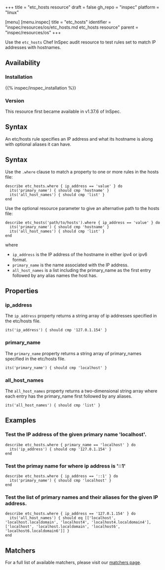 +++
title = "etc_hosts resource"
draft = false
gh_repo = "inspec"
platform = "linux"

[menu]
  [menu.inspec]
    title = "etc_hosts"
    identifier = "inspec/resources/os/etc_hosts.md etc_hosts resource"
    parent = "inspec/resources/os"
+++

Use the `etc_hosts` Chef InSpec audit resource to test rules set to match IP addresses with hostnames.

## Availability

### Installation

{{% inspec/inspec_installation %}}

### Version

This resource first became available in v1.37.6 of InSpec.

## Syntax

An etc/hosts rule specifies an IP address and what its hostname is along with optional aliases it can have.

## Syntax

Use the `.where` clause to match a property to one or more rules in the hosts file:

    describe etc_hosts.where { ip_address == 'value' } do
      its('primary_name') { should cmp 'hostname' }
      its('all_host_names') { should cmp 'list' }
    end

Use the optional resource parameter to give an alternative path to the hosts file:

    describe etc_hosts('path/to/hosts').where { ip_address == 'value' } do
      its('primary_name') { should cmp 'hostname' }
      its('all_host_names') { should cmp 'list' }
    end

where

- `ip_address` is the IP address of the hostname in either ipv4 or ipv6 format.
- `primary_name` is the name associated with the IP address.
- `all_host_names` is a list including the primary_name as the first entry followed by any alias names the host has.

## Properties

### ip_address

The `ip_address` property returns a string array of ip addresses specified in the etc/hosts file.

    its('ip_address') { should cmp '127.0.1.154' }

### primary_name

The `primary_name` property returns a string array of primary_names specified in the etc/hosts file.

    its('primary_name') { should cmp 'localhost' }

### all_host_names

The `all_host_names` property returns a two-dimensional string array where each entry has the primary_name first followed by any aliases.

    its('all_host_names') { should cmp 'list' }

## Examples

### Test the IP address of the given primary name 'localhost'.

    describe etc_hosts.where { primary_name == 'localhost' } do
      its('ip_address') { should cmp '127.0.1.154' }
    end

### Test the primay name for where ip address is '::1'
    describe etc_hosts.where { ip_address == '::1' } do
      its('primary_name') { should cmp 'localhost' }
    end

### Test the list of primary names and their aliases for the given IP address.

    describe etc_hosts.where { ip_address == '127.0.1.154' } do
      its('all_host_names') { should eq [['localhost', 'localhost.localdomain', 'localhost4', 'localhost4.localdomain4'],  ['localhost', 'localhost.localdomain', 'localhost6', 'localhost6.localdomain6']] }
    end

## Matchers

For a full list of available matchers, please visit our [matchers page](/inspec/matchers/).

